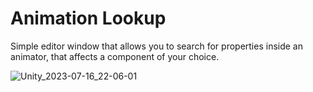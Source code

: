 # Animation Lookup
Simple editor window that allows you to search for properties inside an animator, that affects a component of your choice.

![Unity_2023-07-16_22-06-01](https://github.com/rurre/misc-unity-tools/assets/16716633/b77d9164-051d-4282-9831-0fb4c334e16f)
